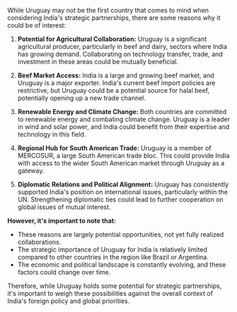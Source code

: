 While Uruguay may not be the first country that comes to mind when considering India's strategic partnerships, there are some reasons why it could be of interest:

1. **Potential for Agricultural Collaboration:** Uruguay is a significant agricultural producer, particularly in beef and dairy, sectors where India has growing demand. Collaborating on technology transfer, trade, and investment in these areas could be mutually beneficial. 

2. **Beef Market Access:** India is a large and growing beef market, and Uruguay is a major exporter. India's current beef import policies are restrictive, but Uruguay could be a potential source for halal beef, potentially opening up a new trade channel.

3. **Renewable Energy and Climate Change:** Both countries are committed to renewable energy and combating climate change. Uruguay is a leader in wind and solar power, and India could benefit from their expertise and technology in this field. 

4. **Regional Hub for South American Trade:** Uruguay is a member of MERCOSUR, a large South American trade bloc. This could provide India with access to the wider South American market through Uruguay as a gateway.

5. **Diplomatic Relations and Political Alignment:**  Uruguay has consistently supported India's position on international issues, particularly within the UN. Strengthening diplomatic ties could lead to further cooperation on global issues of mutual interest.

**However, it's important to note that:**

* These reasons are largely potential opportunities, not yet fully realized collaborations. 
* The strategic importance of Uruguay for India is relatively limited compared to other countries in the region like Brazil or Argentina. 
* The economic and political landscape is constantly evolving, and these factors could change over time. 

Therefore, while Uruguay holds some potential for strategic partnerships, it's important to weigh these possibilities against the overall context of India's foreign policy and global priorities. 
